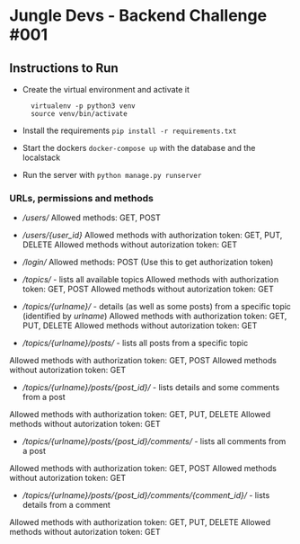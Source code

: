 # Jungle Devs - Backend Challenge #001



## Instructions to Run

- Create the virtual environment and activate it

        virtualenv -p python3 venv
        source venv/bin/activate
- Install the requirements `pip install -r requirements.txt`
- Start the dockers `docker-compose up` with the database and the localstack
- Run the server with `python manage.py runserver`




    
### URLs, permissions and methods 

* */users/*
Allowed methods: GET, POST

* */users/{user_id}*
Allowed methods with authorization token: GET, PUT, DELETE
Allowed methods without autorization token: GET


* */login/*
Allowed methods: POST
(Use this to get authorization token)

* */topics/* - lists all available topics
Allowed methods with authorization token: GET, POST
Allowed methods without autorization token: GET

* */topics/{urlname}/* - details (as well as some posts) from a specific topic (identified by *urlname*)
Allowed methods with authorization token: GET, PUT, DELETE
Allowed methods without autorization token: GET

* */topics/{urlname}/posts/* - lists all posts from a specific topic

Allowed methods with authorization token: GET, POST
Allowed methods without autorization token: GET


* */topics/{urlname}/posts/{post_id}/* - lists details and some comments from a post

Allowed methods with authorization token: GET, PUT, DELETE
Allowed methods without autorization token: GET

* */topics/{urlname}/posts/{post_id}/comments/* - lists all comments from a post

Allowed methods with authorization token: GET, POST
Allowed methods without autorization token: GET

* */topics/{urlname}/posts/{post_id}/comments/{comment_id}/* - lists details from a comment

Allowed methods with authorization token: GET, PUT, DELETE
Allowed methods without autorization token: GET




